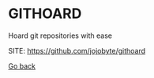 # GITHOARD
 
 Hoard git repositories with ease
 
 SITE: https://github.com/jojobyte/githoard

 [Go back](https://portable-linux-apps.github.io/apps.html)
